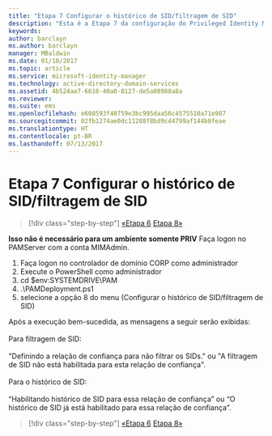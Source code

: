 ```yaml
---
title: "Etapa 7 Configurar o histórico de SID/filtragem de SID"
description: "Esta é a Etapa 7 da configuração do Privileged Identity Manager com scripts. Essa etapa aborda a configuração de filtragem e histórico do SID."
keywords: 
author: barclayn
ms.author: barclayn
manager: MBaldwin
ms.date: 01/10/2017
ms.topic: article
ms.service: microsoft-identity-manager
ms.technology: active-directory-domain-services
ms.assetid: 4b524ae7-6610-40a0-8127-de5a08988a8a
ms.reviewer: 
ms.suite: ems
ms.openlocfilehash: e608593f40759e3bc995daa56c4575510a71e987
ms.sourcegitcommit: 02fb1274ae0dc11288f8bd9cd4799af144b8feae
ms.translationtype: HT
ms.contentlocale: pt-BR
ms.lasthandoff: 07/13/2017
---
```

# Etapa 7 Configurar o histórico de SID/filtragem de SID
<a id="step-7-set-up-sid-historysid-filtering" class="xliff"></a>

>[!div class="step-by-step"]
[«Etapa 6](sp1-step6-setup-pam-trust.md)
[Etapa 8»](sp1-step8-pam-deployment-verification.md)

**Isso não é necessário para um ambiente somente PRIV** Faça logon no PAMServer com a conta MIMAdmin.

1. Faça logon no controlador de domínio CORP como administrador
2. Execute o PowerShell como administrador
3. cd $env:SYSTEMDRIVE\PAM
4. .\PAMDeployment.ps1
5. selecione a opção 8 do menu (Configurar o histórico de SID/filtragem de SID)

Após a execução bem-sucedida, as mensagens a seguir serão exibidas:<br/></br>
Para filtragem de SID: <br/></br>
"Definindo a relação de confiança para não filtrar os SIDs." ou "A filtragem de SID não está habilitada para esta relação de confiança". </br></br>
Para o histórico de SID: </br></br>
“Habilitando histórico de SID para essa relação de confiança” ou “O histórico de SID já está habilitado para essa relação de confiança”.

>[!div class="step-by-step"]
[«Etapa 6](sp1-step6-setup-pam-trust.md)
[Etapa 8»](sp1-step8-pam-deployment-verification.md)
